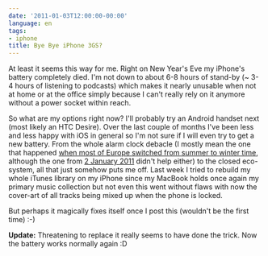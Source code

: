 ```yaml
---
date: '2011-01-03T12:00:00-00:00'
language: en
tags:
- iphone
title: Bye Bye iPhone 3GS?
---
```



At least it seems this way for me. Right on New Year's Eve my iPhone's battery
completely died. I'm not down to about 6-8 hours of stand-by (~ 3-4 hours of
listening to podcasts) which makes it nearly unusable when not at home or at the
office simply because I can't really rely on it anymore without a power socket
within reach.

So what are my options right now? I'll probably try an Android handset next
(most likely an HTC Desire). Over the last couple of months I've been less and
less happy with iOS in general so I'm not sure if I will even try to get a new
battery. From the whole alarm clock debacle (I mostly mean the one that happened
[when most of Europe switched from summer to winter time][st],
although the one from [2 January 2011][nyr] didn't help either) to the
closed eco-system, all that just somehow puts me off. Last week I tried to
rebuild my whole iTunes library on my iPhone since my MacBook holds once again
my primary music collection but not even this went without flaws with now the
cover-art of all tracks being mixed up when the phone is locked.

But perhaps it magically fixes itself once I post this (wouldn't be the first
time) :-)

**Update:** Threatening to replace it really seems to have done the trick.
Now the battery works normally again :D

[st]: http://www.engadget.com/2010/11/01/iphone-dst-bug-causing-alarms-to-fail-across-europe/
[nyr]: http://www.bbc.co.uk/news/technology-12104930